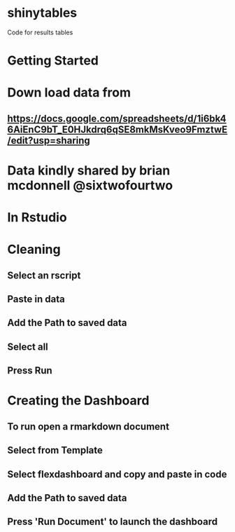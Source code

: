 # shinytables
Code for results tables


# Getting Started #

# Down load data from #

## https://docs.google.com/spreadsheets/d/1i6bk46AiEnC9bT_E0HJkdrq6qSE8mkMsKveo9FmztwE/edit?usp=sharing

# Data kindly shared by brian mcdonnell @sixtwofourtwo # 


# In Rstudio #

# Cleaning # 

## Select an rscript ## 
## Paste in data ## 
## Add the Path to saved data ## 
## Select all ##
## Press Run ## 

# Creating the Dashboard # 

## To run open a rmarkdown document ##
## Select from Template ##
## Select flexdashboard and copy and paste in code ##
## Add the Path to saved data ## 
## Press 'Run Document' to launch the dashboard ## 



